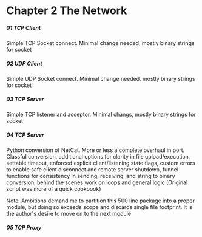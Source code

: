 # Chapter 2 The Network

##### 01 TCP Client
Simple TCP Socket connect. Minimal change needed, mostly binary strings for socket

##### 02 UDP Client
Simple UDP Socket connect. Minimal change needed, mostly binary strings for socket

##### 03 TCP Server
Simple TCP listener and acceptor. Minimal changs, mostly binary strings for socket

##### 04 TCP Server
Python conversion of NetCat. More or less a complete overhaul in port. Classful conversion, 
additional options for clarity in file upload/execution, settable timeout, enforced explicit 
client/listening state flags, custom errors to enable safe client disconnect and remote server 
shutdown, funnel functions for consistency in sending, receiving, and string to binary conversion, 
behind the scenes work on loops and general logic (Original script was more of a quick cookbook)

Note: Ambitions demand me to partition this 500 line package into a proper module, but doing so 
exceeds scope and discards single file footprint. It is the author's desire to move on to the next 
module 

##### 05 TCP Proxy

